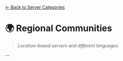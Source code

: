 [← Back to Server Categories](https://github.com/7eventy7/Team-Fortress-Discord-Directory)

# 🌍 Regional Communities
> *Location-based servers and different languages*

--